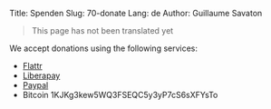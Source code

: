 Title: Spenden
Slug: 70-donate
Lang: de
Author: Guillaume Savaton

> This page has not been translated yet

We accept donations using the following services:

* [Flattr](https://flattr.com/submit/auto?fid=4lz3lv&url=http://sozi.baierouge.fr/)
* [Liberapay](https://liberapay.com/senshu/donate)
* [Paypal](https://www.paypal.me/guillaumesavaton)
* Bitcoin 1KJKg3kew5WQ3FSEQC5y3yP7cS6sXFYsTo
